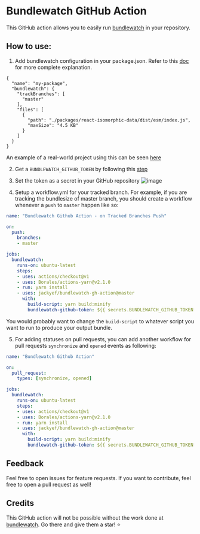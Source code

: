 # Bundlewatch GitHub Action

This GitHub action allows you to easily run [bundlewatch](https://github.com/bundlewatch/bundlewatch) in your repository.

## How to use:
1. Add bundlewatch configuration in your package.json. Refer to this [doc](https://bundlewatch.io/#/getting-started/using-a-config-file) for more complete explanation. 
```
{
  "name": "my-package",
  "bundlewatch": {
    "trackBranches": [
      "master"
    ],
    "files": [
      {
        "path": "./packages/react-isomorphic-data/dist/esm/index.js",
        "maxSize": "4.5 KB"
      }
    ]
  }
}
```
An example of a real-world project using this can be seen [here](https://github.com/jackyef/react-isomorphic-data/blob/master/package.json#L67)

2. Get a `BUNDLEWATCH_GITHUB_TOKEN` by following this [step](https://github.com/bundlewatch/bundlewatch#ci-auth-variables-needed-by-bundlewatch)

3. Set the token as a secret in your GitHub repository
![image](https://user-images.githubusercontent.com/7252454/71350610-2f7ff280-25a4-11ea-9114-4d8173633e85.png)

4. Setup a workflow.yml for your tracked branch. For example, if you are tracking the bundlesize of master branch, you should create a workflow whenever a `push` to `master` happen like so:
```yml
name: "Bundlewatch Github Action - on Tracked Branches Push"

on:
  push: 
    branches:
    - master

jobs:
  bundlewatch:
    runs-on: ubuntu-latest
    steps:
    - uses: actions/checkout@v1
    - uses: Borales/actions-yarn@v2.1.0
    - run: yarn install
    - uses: jackyef/bundlewatch-gh-action@master
      with:
        build-script: yarn build:minify
        bundlewatch-github-token: ${{ secrets.BUNDLEWATCH_GITHUB_TOKEN }}
```
You would probably want to change the `build-script` to whatever script you want to run to produce your output bundle.

5. For adding statuses on pull requests, you can add another workflow for pull requests `synchronize` and `opened` events as following:
```yml
name: "Bundlewatch Github Action"

on:
  pull_request: 
    types: [synchronize, opened]

jobs:
  bundlewatch:
    runs-on: ubuntu-latest
    steps:
    - uses: actions/checkout@v1
    - uses: Borales/actions-yarn@v2.1.0
    - run: yarn install
    - uses: jackyef/bundlewatch-gh-action@master
      with:
        build-script: yarn build:minify
        bundlewatch-github-token: ${{ secrets.BUNDLEWATCH_GITHUB_TOKEN }}
```

## Feedback
Feel free to open issues for feature requests. If you want to contribute, feel free to open a pull request as well!

## Credits
This GitHub action will not be possible without the work done at [bundlewatch](https://github.com/bundlewatch/bundlewatch). Go there and give them a star! :star:
